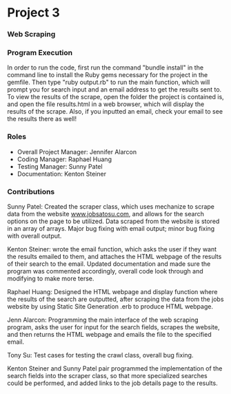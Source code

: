 # Project 3
### Web Scraping

### Program Execution
In order to run the code, first run the command "bundle install" in the command line to install the Ruby gems necessary for the project in the gemfile.  Then type "ruby output.rb" to run the main function, which will prompt you for search input and an email address to get the results sent to.  To view the results of the scrape, open the folder the project is contained is, and open the file results.html in a web browser, which will display the results of the scrape.  Also, if you inputted an email, check your email to see the results there as well!

### Roles
* Overall Project Manager: Jennifer Alarcon
* Coding Manager: Raphael Huang
* Testing Manager: Sunny Patel
* Documentation: Kenton Steiner

### Contributions

Sunny Patel: Created the scraper class, which uses mechanize to scrape data from the website www.jobsatosu.com, and allows for the search options on the page to be utilized.  Data scraped from the website is stored in an array of arrays. Major bug fixing with email output; minor bug fixing with overall output.

Kenton Steiner: wrote the email function, which asks the user if they want the results emailed to them, and attaches the HTML webpage of the results of their search to the email.  Updated documentation and made sure the program was commented accordingly, overall code look through and modifying to make more terse. 

Raphael Huang: Designed the HTML webpage and display function where the results of the search are outputted, after scraping the data from the jobs website by using Static Site Generation .erb to produce HTML webpage.  

Jenn Alarcon: Programming the main interface of the web scraping program, asks the user for input for the search fields, scrapes the website, and then returns the HTML webpage and emails the file to the specified email. 

Tony Su: Test cases for testing the crawl class, overall bug fixing. 

Kenton Steiner and Sunny Patel pair programmed the implementation of the search fields into the scraper class, so that more specialized searches could be performed, and added links to the job details page to the results. 


